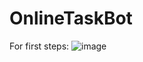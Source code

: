 # OnlineTaskBot
For first steps:
![image](https://user-images.githubusercontent.com/39564937/224552994-6ade8bad-6b0f-40a6-a5ce-557eeb6e41e0.png)
